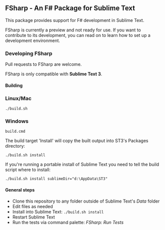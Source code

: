 ## FSharp - An F# Package for Sublime Text

This package provides support for F# development in Sublime Text.

FSharp is currently a preview and not ready for use. If you want to
contribute to its development, you can read on to learn how to set up a
development environment.


### Developing FSharp

Pull requests to FSharp are welcome.

FSharp is only compatible with **Sublime Text 3**.


#### Building

### Linux/Mac

```shell
./build.sh
```

### Windows

```shell
build.cmd
```

The build target 'Install' will copy the built output into ST3's Packages directory:

```shell
./build.sh install
```

If you're running a portable install of Sublime Text you need to tell the build script where to install: 

```shell
./build.sh install sublimeDir="d:\AppData\ST3"
```

#### General steps

* Clone this repository to any folder outside of Sublime Text's *Data* folder
* Edit files as needed
* Install into Sublime Text: `./build.sh install`
* Restart Sublime Text
* Run the tests via command palette: *FSharp: Run Tests*
